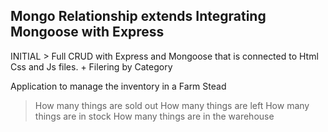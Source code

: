 ## Mongo Relationship extends Integrating Mongoose with Express

INITIAL > 
Full CRUD with Express and Mongoose that is connected to Html Css and Js files.
+
Filering by Category

Application to manage the inventory in a Farm Stead
> How many things are sold out
> How many things are left
> How many things are in stock
> How many things are in the warehouse

